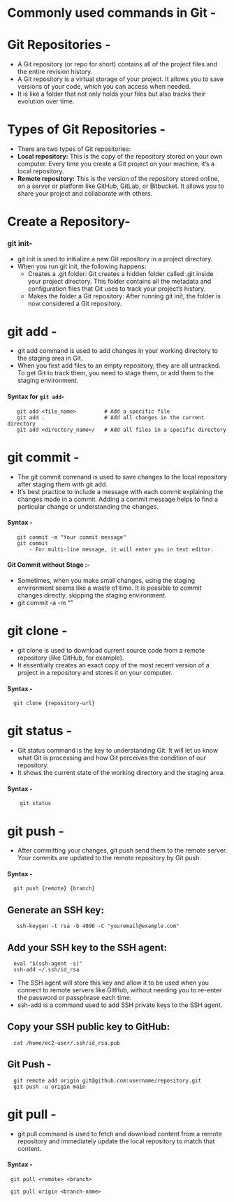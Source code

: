 # Commonly used commands in Git -

# Git Repositories -
- A Git repository (or repo for short) contains all of the project files and the entire revision history.
- A Git repository is a virtual storage of your project. It allows you to save versions of your code, which you can access when needed.
- It is like a folder that not only holds your files but also tracks their evolution over time.

# Types of Git Repositories -
- There are two types of Git repositories:
- **Local repository:**
          This is the copy of the repository stored on your own computer. Every time you create a Git project on your machine, it’s a local repository.
- **Remote repository:**
         This is the version of the repository stored online, on a server or platform like GitHub, GitLab, or Bitbucket. It allows you to share your project and collaborate with others.

# Create a Repository-
### git init- 
- git init is used to initialize a new Git repository in a project directory.
- When you run git init, the following happens:
   - Creates a .git folder: Git creates a hidden folder called .git inside your project directory. This folder contains all the metadata and configuration files that Git uses to track your project’s history.
   - Makes the folder a Git repository: After running git init, the folder is now considered a Git repository.

# git add -
- git add command is used to add changes in your working directory to the staging area in Git.
- When you first add files to an empty repository, they are all untracked. To get Git to track them, you need to stage them, or add them to the staging environment.

#### Syntax for `git add`-
       git add <file_name>         # Add a specific file
       git add .                   # Add all changes in the current directory
       git add <directory_name>/   # Add all files in a specific directory

# git commit -
- The git commit command is used to save changes to the local repository after staging them with git add.
- It’s best practice to include a message with each commit explaining the changes made in a commit. Adding a commit message helps to find a particular change or understanding the changes.

#### Syntax -
       git commit -m "Your commit message"
       git commit
           - For multi-line message, it will enter you in text editor.

#### Git Commit without Stage :-
- Sometimes, when you make small changes, using the staging environment seems like a waste of time. It is possible to commit changes directly, skipping the staging environment.
- git commit -a -m “<Enter your message here>”

# git clone -
- git clone is used to download current source code from a remote repository (like GitHub, for example).
- It essentially creates an exact copy of the most recent version of a project in a repository and stores it on your computer.

#### Syntax -
      git clone {repository-url}

# git status -
- Git status command is the key to understanding Git. It will let us know what Git is processing and how Git perceives the condition of our repository.
- It shows the current state of the working directory and the staging area.

#### Syntax -
        git status

# git push -
- After committing your changes, git push send them to the remote server. Your commits are updated to the remote repository by Git push.

#### Syntax -
      git push {remote} {branch}

## Generate an SSH key:
       ssh-keygen -t rsa -b 4096 -C "youremail@example.com"

## Add your SSH key to the SSH agent:
      eval "$(ssh-agent -s)"
      ssh-add ~/.ssh/id_rsa
- The SSH agent will store this key and allow it to be used when you connect to remote servers like GitHub, without needing you to re-enter the password or passphrase each time.
- ssh-add is a command used to add SSH private keys to the SSH agent.
 
## Copy your SSH public key to GitHub:
      cat /home/ec2-user/.ssh/id_rsa.pub
   
## Git Push -
      git remote add origin git@github.com:username/repository.git
      git push -u origin main

# git pull -
- git pull command is used to fetch and download content from a remote repository and immediately update the local repository to match that content.

#### Syntax -
     git pull <remote> <branch>

     git pull origin <branch-name>





     
